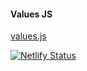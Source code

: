 #### Values JS

[values.js](https://github.com/noeldelgado/values.js)

[![Netlify Status](https://api.netlify.com/api/v1/badges/f33ff878-888a-4074-a945-d6b879297f7b/deploy-status)](https://app.netlify.com/sites/colorgenerator-ts/deploys)
